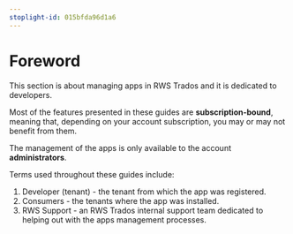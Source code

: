 ```yaml
---
stoplight-id: 015bfda96d1a6
---
```


# Foreword

This section is about managing apps in RWS Trados and it is dedicated to developers.
 
Most of the features presented in these guides are **subscription-bound**, meaning that, depending on your account subscription, you may or may not benefit from them.

The management of the apps is only available to the account **administrators**.

Terms used throughout these guides include:
1. Developer (tenant) - the tenant from which the app was registered.
2. Consumers - the tenants where the app was installed.
3. RWS Support - an RWS Trados internal support team dedicated to helping out with the apps management processes.


